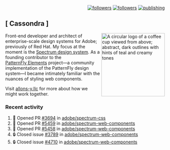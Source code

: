 <p align="right"><a rel="me" href="https://front-end.social/@castastrophe">
    <img alt="followers" title="Follow me on Mastodon" src="https://img.shields.io/mastodon/follow/109297102751309835?domain=https%3A%2F%2Ffront-end.social&label=Follow&logo=mastodon&logoColor=white&style=for-the-badge&labelColor=008080&color=006969"/></a>
  <a href="https://codepen.io/castastrophe/">
    <img alt="followers" title="Follow me on CodePen" src="https://img.shields.io/badge/23-1?color=640464&labelColor=7c007c&style=for-the-badge&logo=codepen&label=Follow"/></a>
<a href="https://castastrophe.medium.com/">
    <img alt="publishing" title="View articles on Medium" src="https://img.shields.io/badge/107-1?color=666&labelColor=444&label=subscribe&logo=medium&logoColor=white&style=for-the-badge"/></a>
</p>

## [&nbsp;Cassondra&nbsp;]

<img align="right" src="https://github-production-user-asset-6210df.s3.amazonaws.com/1840295/253016758-ba468774-1cd3-42c2-8f43-947b5eeb5edf.png" height="200" alt="A circular logo of a coffee cup viewed from above; abstract, dark outlines with hints of teal and creamy tones">

Front-end developer and architect of enterprise-scale design systems for Adobe; previously of Red Hat. My focus at the moment is the [Spectrum design system](https://github.com/adobe/spectrum-css). As a founding contributor to the [PatternFly&nbsp;Elements](https://github.com/patternfly/patternfly-elements) project&mdash;a community implementation of the PatternFly design system&mdash;I became intimately familiar with the nuances of styling web components.

Visit [allons-y.llc](http://allons-y.llc/) for more about how we might work together.

### Recent activity

<!--START_SECTION:activity-->
1. 💪 Opened PR [#3694](https://github.com/adobe/spectrum-css/pull/3694) in [adobe/spectrum-css](https://github.com/adobe/spectrum-css)
2. 💪 Opened PR [#5459](https://github.com/adobe/spectrum-web-components/pull/5459) in [adobe/spectrum-web-components](https://github.com/adobe/spectrum-web-components)
3. 💪 Opened PR [#5458](https://github.com/adobe/spectrum-web-components/pull/5458) in [adobe/spectrum-web-components](https://github.com/adobe/spectrum-web-components)
4. 🔒 Closed issue [#3789](https://github.com/adobe/spectrum-web-components/issues/3789) in [adobe/spectrum-web-components](https://github.com/adobe/spectrum-web-components)
5. 🔒 Closed issue [#4710](https://github.com/adobe/spectrum-web-components/issues/4710) in [adobe/spectrum-web-components](https://github.com/adobe/spectrum-web-components)
<!--END_SECTION:activity-->
